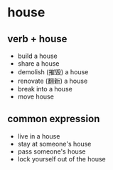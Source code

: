 # house
## verb + house
- build a house
- share a house
- demolish (摧毁) a house
- renovate (翻新) a house
- break into a house
- move house

## common expression
- live in a house
- stay at someone's house
- pass someone's house
- lock yourself out of the house
